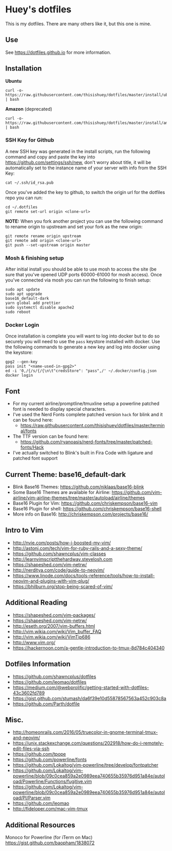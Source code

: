 # Huey's dotfiles

This is my dotfiles. There are many others like it, but this one is mine.

## Use

See https://dotfiles.github.io for more information.

## Installation

**Ubuntu**

```
curl -o- https://raw.githubusercontent.com/thisishuey/dotfiles/master/install/ubuntu.sh | bash
```

**Amazon** (deprecated)

```
curl -o- https://raw.githubusercontent.com/thisishuey/dotfiles/master/install/amazon.sh | bash
```

### SSH Key for Github

A new SSH key was generated in the install scripts, run the following command and copy and paste the key into https://github.com/settings/ssh/new, don't worry about title, it will be automatically set to the instance name of your server with info from the SSH Key:

```
cat ~/.ssh/id_rsa.pub
```

Once you've added the key to github, to switch the origin url for the dotfiles repo you can run:

```
cd ~/.dotfiles
git remote set-url origin <clone-url>
```

**NOTE:** When you fork another project you can use the following command to rename origin to upstream and set your fork as the new origin:

```
git remote rename origin upstream
git remote add origin <clone-url>
git push --set-upstream origin master
```

### Mosh & finishing setup

After initial install you should be able to use mosh to access the site (be sure that you've opened UDP ports 60000-61000 for mosh access). Once you've connected via mosh you can run the following to finish setup:

```
sudo apt update
sudo apt upgrade
base16_default-dark
yarn global add prettier
sudo systemctl disable apache2
sudo reboot
```

### Docker Login

Once installation is complete you will want to log into docker but to do so securely you will need to use the `pass` keystore installed with docker. Use the following commands to generate a new key and log into docker using the keystore:

```
gpg2 --gen-key
pass init "<name-used-in-gpg2>"
ed -i '0,/{/s/{/{\n\t"credsStore": "pass",/' ~/.docker/config.json
docker login
```

## Font

- For my current airline/promptline/tmuxline setup a powerline patched font is needed to display special characters.
- I've used the Nerd Fonts complete patched version `hack` for blink and it can be found here:
  - https://raw.githubusercontent.com/thisishuey/dotfiles/master/terminal/fonts
- The TTF version can be found here:
  - https://github.com/ryanoasis/nerd-fonts/tree/master/patched-fonts/Hack
- I've actually switched to Blink's built in Fira Code with ligature and patched font support

## Current Theme: base16_default-dark

- Blink Base16 Themes: https://github.com/niklaas/base16-blink
- Some Base16 Themes are available for Airline: https://github.com/vim-airline/vim-airline-themes/tree/master/autoload/airline/themes
- Base16 Plugin for Vim: https://github.com/chriskempson/base16-vim
- Base16 Plugin for shell: https://github.com/chriskempson/base16-shell
- More info on Base16: http://chriskempson.com/projects/base16/

## Intro to Vim

- http://nvie.com/posts/how-i-boosted-my-vim/
- http://astonj.com/tech/vim-for-ruby-rails-and-a-sexy-theme/
- https://github.com/shawncplus/vim-classes
- http://learnvimscriptthehardway.stevelosh.com
- https://shapeshed.com/vim-netrw/
- http://nerditya.com/code/guide-to-neovim/
- https://www.linode.com/docs/tools-reference/tools/how-to-install-neovim-and-plugins-with-vim-plug/
- https://bhilburn.org/stop-being-scared-of-vim/

## Additional Reading

- https://shapeshed.com/vim-packages/
- https://shapeshed.com/vim-netrw/
- http://eseth.org/2007/vim-buffers.html
- http://vim.wikia.com/wiki/Vim_buffer_FAQ
- http://vim.wikia.com/wiki/VimTip686
- http://www.vim.org/
- https://hackernoon.com/a-gentle-introduction-to-tmux-8d784c404340

## Dotfiles Information

- https://github.com/shawncplus/dotfiles
- https://github.com/leomao/dotfiles
- https://medium.com/@webprolific/getting-started-with-dotfiles-43c3602fd789
- https://gist.github.com/stumash/da6f39e10d55878567563a452c903c8a
- https://github.com/Parth/dotfile

## Misc.

- http://homeonrails.com/2016/05/truecolor-in-gnome-terminal-tmux-and-neovim/
- https://unix.stackexchange.com/questions/202918/how-do-i-remotely-edit-files-via-ssh
- https://github.com/tpope
- https://github.com/powerline/fonts
- https://github.com/Lokaltog/vim-powerline/tree/develop/fontpatcher
- https://github.com/Lokaltog/vim-powerline/blob/09c0cea859a2e0989eea740655b35976d951a84e/autoload/Powerline/Functions/fugitive.vim
- https://github.com/Lokaltog/vim-powerline/blob/09c0cea859a2e0989eea740655b35976d951a84e/autoload/Pl/Parser.vim
- https://github.com/leomao
- http://fideloper.com/mac-vim-tmux

## Additional Resources

Monoco for Powerline (for iTerm on Mac) https://gist.github.com/baopham/1838072
